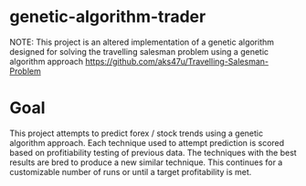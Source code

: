 # genetic-algorithm-trader
NOTE: This project is an altered implementation of a genetic algorithm designed for solving the travelling salesman problem using a genetic algorithm approach https://github.com/aks47u/Travelling-Salesman-Problem

# Goal
This project attempts to predict forex / stock trends using a genetic algorithm approach. Each technique used to attempt prediction is scored based on profitiability testing of previous data. The techniques with the best results are bred to produce a new similar technique. This continues for a customizable number of runs or until a target profitability is met. 
